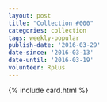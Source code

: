 ```yaml
---
layout: post
title: "Collection #000"
categories: collection
tags: weekly-popular
publish-date: '2016-03-29'
date-since: '2016-03-13'
date-until: '2016-03-19'
volunteer: Rplus
---
```


{% include card.html %}
